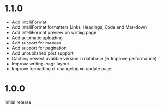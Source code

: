 # 1.1.0
- Add IntelliFormat
- Add IntelliFormat formatters Links, Headings, Code and Markdown
- Add IntelliFormat preview on writing page
- Add automatic uploading
- Add support for menues
- Add support for pagination
- Add unpublished post support
- Caching newest availible version in database (=> Improve performance)
- Improve writing-page layout
- Improve formatting of changelog on update page

# 1.0.0
Initial release